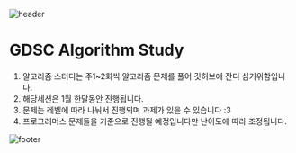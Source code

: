 ![header](https://capsule-render.vercel.app/api?text=GDSC_Algorithm&animation=fadeIn&fontColor=000080)

# GDSC Algorithm Study

1. 알고리즘 스터디는 주1~2회씩 알고리즘 문제를 풀어 깃허브에 잔디 심기위함입니다.
2. 해당세션은 1월 한달동안 진행됩니다.
3. 문제는 레벨에 따라 나눠서 진행되며 과제가 있을 수 있습니다 :3
4. 프로그래머스 문제들을 기준으로 진행될 예정입니다만 난이도에 따라 조정됩니다. 

![footer](https://capsule-render.vercel.app/api?type=soft&section=footer)
